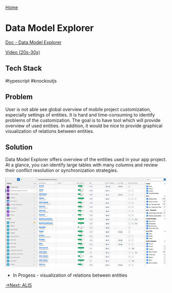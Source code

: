 [Home](../README.md)
# Data Model Explorer

[Doc - Data Model Explorer](https://docs.resco.net/wiki/Data_model_explorer)

[Video  (20s-30s)](https://www.youtube.com/watch?v=19QP068_dHoy)

## Tech Stack
#typescript #knockoutjs

## Problem
User is not able see global overview of mobile project customization, especially settings of entities. It is hard and time-consuming to identify problems of the customization. The goal is to have tool which will provide overview of used entities. In addition, it would be nice to provide graphical visualization of relations between entities.

## Solution
Data Model Explorer offers overview of the entities used in your app project. At a glance, you can identify large tables with many columns and review their conflict resolution or synchronization strategies.

![editor](editor.png)

* In Progess - visualization of relations between entities

[->Next: ALIS](../alis/readme.md)